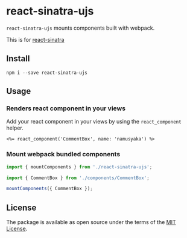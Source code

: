 # react-sinatra-ujs

`react-sinatra-ujs` mounts components built with webpack.

This is for [react-sinatra](https://github.com/namusyaka/react-sinatra)

## Install

`npm i --save react-sinatra-ujs`

## Usage

### Renders react component in your views

Add your react component in your views by using the `react_component` helper.

```erb
<%= react_component('CommentBox', name: 'namusyaka') %>
```

### Mount webpack bundled components

```js
import { mountComponents } from './react-sinatra-ujs';

import { CommentBox } from './components/CommentBox';

mountComponents({ CommentBox });
```

## License

The package is available as open source under the terms of the [MIT License](http://opensource.org/licenses/MIT).
